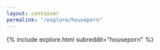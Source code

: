 ```yaml
---
layout: container
permalink: "/explore/houseporn"
---
```


<link rel="stylesheet" type="text/css" href="/static/css/explore.css">
{% include explore.html subreddit="houseporn" %}
